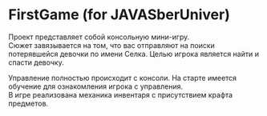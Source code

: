 # FirstGame (for JAVASberUniver)
Проект представляет собой консольную мини-игру.<br/>
Сюжет завязывается на том, что вас отправляют на поиски потерявшейся девочки по имени Селка. Целью игрока является найти и спасти девочку.

Управление полностью происходит с консоли. На старте имеется обучение для ознакомления игрока с управления.<br/> 
В игре реализована механика инвентаря с присутствием крафта предметов.
